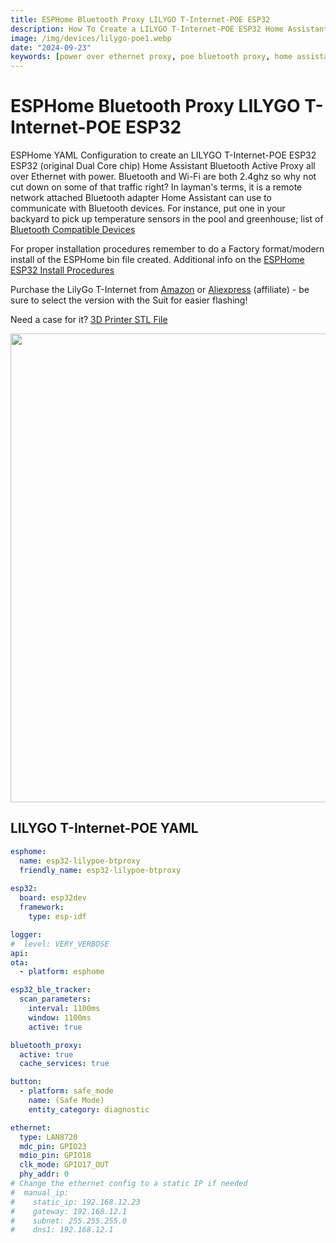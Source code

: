 ```yaml
---
title: ESPHome Bluetooth Proxy LILYGO T-Internet-POE ESP32
description: How To Create a LILYGO T-Internet-POE ESP32 Home Assistant Bluetooth Proxy
image: /img/devices/lilygo-poe1.webp
date: "2024-09-23"
keywords: [power over ethernet proxy, poe bluetooth proxy, home assistant bluetooth, bluetooth compatible devices, bluetooth proxy, bluetooth proxies, bluetooth auto discovery]
---
```


# ESPHome Bluetooth Proxy LILYGO T-Internet-POE ESP32

ESPHome YAML Configuration to create an LILYGO T-Internet-POE ESP32 ESP32 (original Dual Core chip) Home Assistant Bluetooth Active Proxy all over Ethernet with power.  Bluetooth and Wi-Fi are both 2.4ghz so why not cut down on some of that traffic right?    In layman's terms, it is a remote network attached Bluetooth adapter Home Assistant can use to communicate with Bluetooth devices.  For instance, put one in your backyard to pick up temperature sensors in the pool and greenhouse; list of [Bluetooth Compatible Devices](/wiki/ha/bluetooth-compatible-devices)   

For proper installation procedures remember to do a Factory format/modern install of the ESPHome bin file created.  Additional info on the [ESPHome ESP32 Install Procedures](/wiki/ha/esphome-esp32-how-to-flash)

Purchase the LilyGo T-Internet from [Amazon](https://amzn.to/3ziCbhG) or [Aliexpress](https://s.click.aliexpress.com/e/_DCbLzET) (affiliate) - be sure to select the version with the Suit for easier flashing!

Need a case for it?  [3D Printer STL File](https://www.printables.com/model/527288-lilygo-t-internet-poe-case)

<img src="/img/devices/lilygo-poe1.webp" width="750" />

## LILYGO T-Internet-POE YAML

```yaml
esphome:
  name: esp32-lilypoe-btproxy
  friendly_name: esp32-lilypoe-btproxy
  
esp32:
  board: esp32dev
  framework:
    type: esp-idf

logger:
#  level: VERY_VERBOSE
api:
ota:
  - platform: esphome

esp32_ble_tracker:
  scan_parameters:
    interval: 1100ms
    window: 1100ms
    active: true

bluetooth_proxy:   
  active: true
  cache_services: true  

button:
  - platform: safe_mode
    name: (Safe Mode)
    entity_category: diagnostic    

ethernet:
  type: LAN8720
  mdc_pin: GPIO23
  mdio_pin: GPIO18
  clk_mode: GPIO17_OUT
  phy_addr: 0
# Change the ethernet config to a static IP if needed
#  manual_ip:
#    static_ip: 192.168.12.23
#    gateway: 192.168.12.1
#    subnet: 255.255.255.0
#    dns1: 192.168.12.1
```


